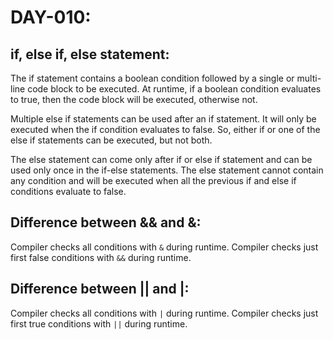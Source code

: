 # DAY-010:

## if, else if, else statement:

The if statement contains a boolean condition followed by a single or multi-line code block to be executed. At runtime, if a boolean condition evaluates to true, then the code block will be executed, otherwise not.

Multiple else if statements can be used after an if statement. It will only be executed when the if condition evaluates to false. So, either if or one of the else if statements can be executed, but not both.

The else statement can come only after if or else if statement and can be used only once in the if-else statements. The else statement cannot contain any condition and will be executed when all the previous if and else if conditions evaluate to false.

## Difference between && and &:

Compiler checks all conditions with `&` during runtime.
Compiler checks just first false conditions with `&&` during runtime.

## Difference between || and |:

Compiler checks all conditions with `|` during runtime.
Compiler checks just first true conditions with `||` during runtime.